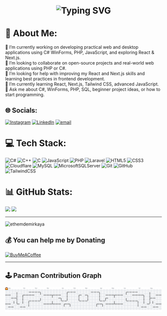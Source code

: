 <h1 align="center"><img src="https://readme-typing-svg.demolab.com?font=Fira+Code&size=35&pause=800&width=435&lines=Hi+%F0%9F%91%8B%2C+I'm+Ethem" alt="Typing SVG" /></h1>

# 💫 About Me:

🔭 I’m currently working on developing practical web and desktop applications using C# WinForms, PHP, JavaScript, and exploring React & Next.js.<br>👯 I’m looking to collaborate on open-source projects and real-world web applications using PHP or C#.<br>🤝 I’m looking for help with improving my React and Next.js skills and learning best practices in frontend development.<br>🌱 I’m currently learning React, Next.js, Tailwind CSS, advanced JavaScript.<br>💬 Ask me about C#, WinForms, PHP, SQL, beginner project ideas, or how to start programming.<br>


## 🌐 Socials:
[![Instagram](https://img.shields.io/badge/Instagram-%23E4405F.svg?logo=Instagram&logoColor=white)](https://instagram.com/ethemdmrky_) [![LinkedIn](https://img.shields.io/badge/LinkedIn-%230077B5.svg?logo=linkedin&logoColor=white)](https://linkedin.com/in/ethem-demirkaya)  [![email](https://img.shields.io/badge/Email-D14836?logo=gmail&logoColor=white)](mailto:ethemdemirkaya189@gmail.com) 



# 💻 Tech Stack:
![C#](https://img.shields.io/badge/c%23-%23239120.svg?style=for-the-badge&logo=csharp&logoColor=white) ![C++](https://img.shields.io/badge/c++-%2300599C.svg?style=for-the-badge&logo=c%2B%2B&logoColor=white) ![C](https://img.shields.io/badge/c-%2300599C.svg?style=for-the-badge&logo=c&logoColor=white) ![JavaScript](https://img.shields.io/badge/javascript-%23323330.svg?style=for-the-badge&logo=javascript&logoColor=%23F7DF1E) ![PHP](https://img.shields.io/badge/php-%23777BB4.svg?style=for-the-badge&logo=php&logoColor=white) ![Laravel](https://img.shields.io/badge/laravel-%23FF2D20.svg?style=for-the-badge&logo=laravel&logoColor=white) ![HTML5](https://img.shields.io/badge/html5-%23E34F26.svg?style=for-the-badge&logo=html5&logoColor=white) ![CSS3](https://img.shields.io/badge/css3-%231572B6.svg?style=for-the-badge&logo=css3&logoColor=white) ![Cloudflare](https://img.shields.io/badge/Cloudflare-F38020?style=for-the-badge&logo=Cloudflare&logoColor=white) ![MySQL](https://img.shields.io/badge/mysql-4479A1.svg?style=for-the-badge&logo=mysql&logoColor=white)  ![MicrosoftSQLServer](https://img.shields.io/badge/Microsoft%20SQL%20Server-CC2927?style=for-the-badge&logo=microsoft%20sql%20server&logoColor=white) ![Git](https://img.shields.io/badge/git-%23F05033.svg?style=for-the-badge&logo=git&logoColor=white) ![GitHub](https://img.shields.io/badge/github-%23121011.svg?style=for-the-badge&logo=github&logoColor=white) ![TailwindCSS](https://img.shields.io/badge/tailwindcss-%2338B2AC.svg?style=for-the-badge&logo=tailwind-css&logoColor=white)
# 📊 GitHub Stats:
![](https://github-readme-stats.vercel.app/api?username=ethemdemirkaya&theme=blue_navy&hide_border=false&include_all_commits=true&count_private=false)
![](https://github-readme-stats.vercel.app/api/top-langs/?username=ethemdemirkaya&theme=blue_navy&hide_border=false&include_all_commits=true&count_private=false&layout=compact)

---

<p align="left"> <img src="https://komarev.com/ghpvc/?username=ethemdemirkaya&color=blueviolet" alt="ethemdemirkaya" /> </p>

  ## 💰 You can help me by Donating
  [![BuyMeACoffee](https://img.shields.io/badge/Buy%20Me%20a%20Coffee-ffdd00?style=for-the-badge&logo=buy-me-a-coffee&logoColor=black)](https://buymeacoffee.com/ethemdemirkaya) 

---
## 🕹️ Pacman Contribution Graph

<picture>
  <source media="(prefers-color-scheme: dark)" srcset="https://raw.githubusercontent.com/ethemdemirkaya/ethemdemirkaya/output/pacman-contribution-graph-dark.svg">
  <source media="(prefers-color-scheme: light)" srcset="https://raw.githubusercontent.com/ethemdemirkaya/ethemdemirkaya/output/pacman-contribution-graph.svg">
  <img alt="pacman contribution graph" src="https://raw.githubusercontent.com/ethemdemirkaya/ethemdemirkaya/output/pacman-contribution-graph.svg">
</picture>
